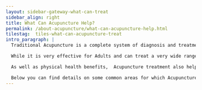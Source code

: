 ```yaml
---
layout: sidebar-gateway-what-can-treat
sidebar_align: right
title: What Can Acupuncture Help?
permalink: /about-acupuncture/what-can-acupuncture-help.html
tilestag:  tiles-what-can-acupuncture-treat
intro_paragraph: |
  Traditional Acupuncture is a complete system of diagnosis and treatment and as such is used to treat a very wide range of health conditions, too many to list. It is used to treat both humans but vets also use it to treat animals. 

  While it is very effective for Adults and can treat a very wide range of conditions, Acupuncture is exceptionally effective for babies, children and teenagers. Treatment of younger children and babies often does not require needles but when it does, almost all children will happily accept Acupuncture treatment. I have a particular passion, and specialised training in the treatment of children. 

  As well as physical health benefits,  Acupuncture treatment also helps people feel better emotionally, so my clients often report more personal effects like feeling more energised, content, confident, relaxed etc Many people come to be specifically for help with issues relating to their emotions.

  Below you can find details on some common areas for which Acupuncture is used. If you are unsure whether it might be able to help you then please [contact me](#contact-trigger){: .contact-trigger} using any of the methods at the bottom of this page. If Acupuncture would not be helpful, I can normally suggest another reliable professional in the area who might be able to help.
---
```

